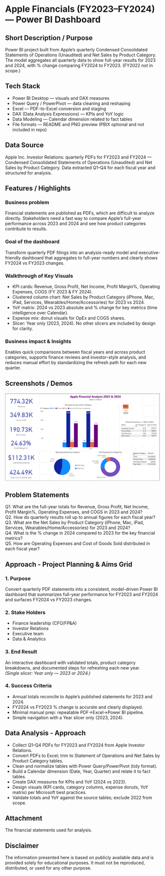 # Apple Financials (FY2023–FY2024) — Power BI Dashboard

## Short Description / Purpose
Power BI project built from Apple’s quarterly Condensed Consolidated Statements of Operations (Unaudited) and Net Sales by Product Category. The model aggregates all quarterly data to show full-year results for 2023 and 2024, with % change comparing FY2024 to FY2023. (FY2022 not in scope.)

## Tech Stack
- Power BI Desktop — visuals and DAX measures  
- Power Query / PowerPivot — data cleaning and reshaping  
- Excel — PDF-to-Excel conversion and staging  
- DAX (Data Analysis Expressions) — KPIs and YoY logic  
- Data Modeling — Calendar dimension related to fact tables  
- File formats — README and PNG preview (PBIX optional and not included in repo)

## Data Source
Apple Inc. Investor Relations: quarterly PDFs for FY2023 and FY2024 — Condensed Consolidated Statements of Operations (Unaudited) and Net Sales by Product Category. Data extracted Q1–Q4 for each fiscal year and structured for analysis.

## Features / Highlights

### Business problem
Financial statements are published as PDFs, which are difficult to analyze directly. Stakeholders need a fast way to compare Apple’s full-year performance across 2023 and 2024 and see how product categories contribute to results.

### Goal of the dashboard
Transform quarterly PDF filings into an analysis-ready model and executive-friendly dashboard that aggregates to full-year numbers and clearly shows FY2024 vs FY2023 changes.

### Walkthrough of Key Visuals
- KPI cards: Revenue, Gross Profit, Net Income, Profit Margin%, Operating Expenses, COGS (FY 2023 & FY 2024).  
- Clustered column chart: Net Sales by Product Category (iPhone, Mac, iPad, Services, Wearables/Home/Accessories) for 2023 vs 2024.  
- YoY matrix: 2024 vs 2023 absolute and % change for key metrics (time intelligence over Calendar).  
- Expense mix: donut visuals for OpEx and COGS shares.  
- Slicer: Year only (2023, 2024). No other slicers are included by design for clarity.

### Business impact & Insights
Enables quick comparisons between fiscal years and across product categories, supports finance reviews and investor-style analysis, and reduces manual effort by standardizing the refresh path for each new quarter.

## Screenshots / Demos
![Dashboard preview](https://github.com/tansam779-oss/apple-financial/blob/main/screenshot%20BI.png)

## Problem Statements
Q1. What are the full-year totals for Revenue, Gross Profit, Net Income, Profit Margin%, Operating Expenses, and COGS in 2023 and 2024?  
Q2. How do quarterly results roll up to annual figures for each fiscal year?  
Q3. What are the Net Sales by Product Category (iPhone, Mac, iPad, Services, Wearables/Home/Accessories) for 2023 and 2024?  
Q4. What is the % change in 2024 compared to 2023 for the key financial metrics?  
Q5. How are Operating Expenses and Cost of Goods Sold distributed in each fiscal year?

## Approach - Project Planning & Aims Grid
### 1. Purpose
Convert quarterly PDF statements into a consistent, model-driven Power BI dashboard that summarizes full-year performance for FY2023 and FY2024 and surfaces FY2024 vs FY2023 changes.

### 2. Stake Holders
- Finance leadership (CFO/FP&A)  
- Investor Relations  
- Executive team  
- Data & Analytics

### 3. End Result
An interactive dashboard with validated totals, product category breakdowns, and documented steps for refreshing each new year.  
*(Single slicer: Year only — 2023 or 2024.)*

### 4. Success Criteria
- Annual totals reconcile to Apple’s published statements for 2023 and 2024.  
- FY2024 vs FY2023 % change is accurate and clearly displayed.  
- Minimal manual prep: repeatable PDF→Excel→Power BI pipeline.  
- Simple navigation with a Year slicer only (2023, 2024).

## Data Analysis - Approach
- Collect Q1–Q4 PDFs for FY2023 and FY2024 from Apple Investor Relations.  
- Convert PDFs to Excel; trim to Statement of Operations and Net Sales by Product Category tables.  
- Clean and normalize tables with Power Query/PowerPivot (tidy format).  
- Build a Calendar dimension (Date, Year, Quarter) and relate it to fact tables.  
- Create DAX measures for KPIs and YoY (2024 vs 2023).  
- Design visuals (KPI cards, category columns, expense donuts, YoY matrix) per Microsoft best practices.  
- Validate totals and YoY against the source tables; exclude 2022 from scope.

## Attachment
The financial statements used for analysis.

## Disclaimer
The information presented here is based on publicly available data and is provided solely for educational purposes. It must not be reproduced, distributed, or used for any other purpose.
